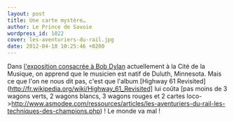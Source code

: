 ```yaml
---
layout: post
title: Une carte mystère…
author: Le Prince de Savoie
wordpress_id: 1022
cover: les-aventuriers-du-rail.jpg
date: 2012-04-18 10:25:46 +0200
---
```


Dans
[l'exposition consacrée à Bob Dylan](http://www.citedelamusique.fr/minisites/1203_dylan/index.aspx)
actuellement à la Cité de la Musique, on apprend que le musicien est natif de
Duluth, Minnesota. Mais ce que l'on ne nous dit pas, c'est que l'album [Highway
61 Revisited](http://fr.wikipedia.org/wiki/Highway_61_Revisited] lui coûta [pas
moins de 3 wagons verts, 2 wagons blancs, 3 wagons rouges et 2 cartes
loco->http://www.asmodee.com/ressources/articles/les-aventuriers-du-rail-les-techniques-des-champions.php)
! Le monde va mal !
